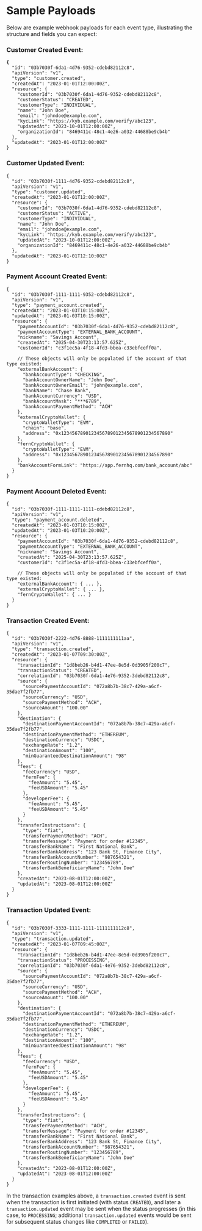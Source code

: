 # Sample Payloads

Below are example webhook payloads for each event type, illustrating the structure and fields you can expect:

### Customer Created Event:

<pre><code><strong>{
</strong>  "id": "03b7030f-6da1-4d76-9352-cdebd82112c8",
  "apiVersion": "v1",
  "type": "customer.created",
  "createdAt": "2023-01-01T12:00:00Z",
  "resource": {
    "customerId": "03b7030f-6da1-4d76-9352-cdebd82112c8",
    "customerStatus": "CREATED",
    "customerType": "INDIVIDUAL",
    "name": "John Doe",
    "email": "johndoe@example.com",
    "kycLink": "https://kyb.example.com/verify/abc123",
    "updatedAt": "2023-10-01T12:00:00Z",
    "organizationId": "8469411c-48c1-4e26-a032-44688be9cb4b"
  },
  "updatedAt": "2023-01-01T12:00:00Z"
}
</code></pre>

### Customer Updated Event:

```
{
  "id": "03b7030f-1111-4d76-9352-cdebd82112c8",
  "apiVersion": "v1",
  "type": "customer.updated",
  "createdAt": "2023-01-01T12:00:00Z",
  "resource": {
    "customerId": "03b7030f-6da1-4d76-9352-cdebd82112c8",
    "customerStatus": "ACTIVE",
    "customerType": "INDIVIDUAL",
    "name": "John Doe",
    "email": "johndoe@example.com",
    "kycLink": "https://kyb.example.com/verify/abc123",
    "updatedAt": "2023-10-01T12:00:00Z",
    "organizationId": "8469411c-48c1-4e26-a032-44688be9cb4b"
  },
  "updatedAt": "2023-01-01T12:10:00Z"
}
```

### Payment Account Created Event:

```
{
  "id": "03b7030f-1111-1111-9352-cdebd82112c8",
  "apiVersion": "v1",
  "type": "payment_account.created",
  "createdAt": "2023-01-03T10:15:00Z",
  "updatedAt": "2023-01-03T10:15:00Z",
  "resource": {
    "paymentAccountId": "03b7030f-6da1-4d76-9352-cdebd82112c8",
    "paymentAccountType": "EXTERNAL_BANK_ACCOUNT",
    "nickname": "Savings Account",
    "createdAt": "2025-04-30T23:13:57.625Z",
    "customerId": "c3f1ec5a-4f18-4fd3-bbea-c33ebfceff0a",
    
    // These objects will only be populated if the account of that type existed:
    "externalBankAccount": {
      "bankAccountType": "CHECKING",
      "bankAccountOwnerName": "John Doe",
      "bankAccountOwnerEmail": "john@example.com",
      "bankName": "Chase Bank",
      "bankAccountCurrency": "USD",
      "bankAccountMask": "***6789",
      "bankAccountPaymentMethod": "ACH"
    },
    "externalCryptoWallet": {
      "cryptoWalletType": "EVM",
      "chain": "base",
      "address": "0x1234567890123456789012345678901234567890"
    },
    "fernCryptoWallet": {
      "cryptoWalletType": "EVM",
      "address": "0x1234567890123456789012345678901234567890"
    },
    "bankAccountFormLink": "https://app.fernhq.com/bank_account/abc"
  }
}
```

### Payment Account Deleted Event:

```
{
  "id": "03b7030f-1111-1111-1111-cdebd82112c8",
  "apiVersion": "v1",
  "type": "payment_account.deleted",
  "createdAt": "2023-01-03T10:15:00Z",
  "updatedAt": "2023-01-03T10:20:00Z",
  "resource": {
    "paymentAccountId": "03b7030f-6da1-4d76-9352-cdebd82112c8",
    "paymentAccountType": "EXTERNAL_BANK_ACCOUNT",
    "nickname": "Savings Account",
    "createdAt": "2025-04-30T23:13:57.625Z",
    "customerId": "c3f1ec5a-4f18-4fd3-bbea-c33ebfceff0a",
    
    // These objects will only be populated if the account of that type existed:
    "externalBankAccount": { ... },
    "externalCryptoWallet": { ... },
    "fernCryptoWallet": { ... }
  }
}
```

### Transaction Created Event:

```
{
  "id": "03b7030f-2222-4d76-8888-1111111111aa",
  "apiVersion": "v1",
  "type": "transaction.created",
  "createdAt": "2023-01-07T09:30:00Z",
  "resource": {
    "transactionId": "1d8beb26-b4d1-47ee-8e5d-0d3905f200c7",
    "transactionStatus": "CREATED",
    "correlationId": "03b7030f-6da1-4e76-9352-3debd82112c8",
    "source": {
      "sourcePaymentAccountId": "072a8b7b-38c7-429a-a6cf-35dae7f2fb77",
      "sourceCurrency": "USD",
      "sourcePaymentMethod": "ACH",
      "sourceAmount": "100.00"
    },
    "destination": {
      "destinationPaymentAccountId": "072a8b7b-38c7-429a-a6cf-35dae7f2fb77",
      "destinationPaymentMethod": "ETHEREUM",
      "destinationCurrency": "USDC",
      "exchangeRate": "1.2",
      "destinationAmount": "100",
      "minGuaranteedDestinationAmount": "98"
    },
    "fees": {
      "feeCurrency": "USD",
      "fernFee": {
        "feeAmount": "5.45",
        "feeUSDAmount": "5.45"
      },
      "developerFee": {
        "feeAmount": "5.45",
        "feeUSDAmount": "5.45"
      }
    },
    "transferInstructions": {
      "type": "fiat",
      "transferPaymentMethod": "ACH",
      "transferMessage": "Payment for order #12345",
      "transferBankName": "First National Bank",
      "transferBankAddress": "123 Bank St, Finance City",
      "transferBankAccountNumber": "987654321",
      "transferRoutingNumber": "123456789",
      "transferBankBeneficiaryName": "John Doe"
    },
    "createdAt": "2023-08-01T12:00:00Z",
    "updatedAt": "2023-08-01T12:00:00Z"
  }
}
```

### Transaction Updated Event:

```
{
  "id": "03b7030f-3333-1111-1111-1111111112c8",
  "apiVersion": "v1",
  "type": "transaction.updated",
  "createdAt": "2023-01-07T09:45:00Z",
  "resource": {
    "transactionId": "1d8beb26-b4d1-47ee-8e5d-0d3905f200c7",
    "transactionStatus": "PROCESSING",
    "correlationId": "03b7030f-6da1-4e76-9352-3debd82112c8",
    "source": {
      "sourcePaymentAccountId": "072a8b7b-38c7-429a-a6cf-35dae7f2fb77",
      "sourceCurrency": "USD",
      "sourcePaymentMethod": "ACH",
      "sourceAmount": "100.00"
    },
    "destination": {
      "destinationPaymentAccountId": "072a8b7b-38c7-429a-a6cf-35dae7f2fb77",
      "destinationPaymentMethod": "ETHEREUM",
      "destinationCurrency": "USDC",
      "exchangeRate": "1.2",
      "destinationAmount": "100",
      "minGuaranteedDestinationAmount": "98"
    },
    "fees": {
      "feeCurrency": "USD",
      "fernFee": {
        "feeAmount": "5.45",
        "feeUSDAmount": "5.45"
      },
      "developerFee": {
        "feeAmount": "5.45",
        "feeUSDAmount": "5.45"
      }
    },
    "transferInstructions": {
      "type": "fiat",
      "transferPaymentMethod": "ACH",
      "transferMessage": "Payment for order #12345",
      "transferBankName": "First National Bank",
      "transferBankAddress": "123 Bank St, Finance City",
      "transferBankAccountNumber": "987654321",
      "transferRoutingNumber": "123456789",
      "transferBankBeneficiaryName": "John Doe"
    },
    "createdAt": "2023-08-01T12:00:00Z",
    "updatedAt": "2023-08-01T12:00:00Z"
  }
}
```

In the transaction examples above, a `transaction.created` event is sent when the transaction is first initiated (with status `CREATED`), and later a `transaction.updated` event may be sent when the status progresses (in this case, to `PROCESSING`; additional `transaction.updated` events would be sent for subsequent status changes like `COMPLETED` or `FAILED`).&#x20;
